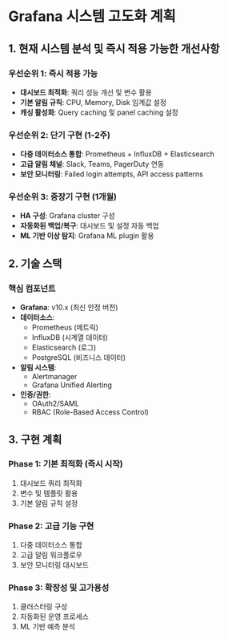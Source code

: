# Grafana 시스템 고도화 계획

## 1. 현재 시스템 분석 및 즉시 적용 가능한 개선사항

### 우선순위 1: 즉시 적용 가능
- **대시보드 최적화**: 쿼리 성능 개선 및 변수 활용
- **기본 알림 규칙**: CPU, Memory, Disk 임계값 설정
- **캐싱 활성화**: Query caching 및 panel caching 설정

### 우선순위 2: 단기 구현 (1-2주)
- **다중 데이터소스 통합**: Prometheus + InfluxDB + Elasticsearch
- **고급 알림 채널**: Slack, Teams, PagerDuty 연동
- **보안 모니터링**: Failed login attempts, API access patterns

### 우선순위 3: 중장기 구현 (1개월)
- **HA 구성**: Grafana cluster 구성
- **자동화된 백업/복구**: 대시보드 및 설정 자동 백업
- **ML 기반 이상 탐지**: Grafana ML plugin 활용

## 2. 기술 스택

### 핵심 컴포넌트
- **Grafana**: v10.x (최신 안정 버전)
- **데이터소스**:
  - Prometheus (메트릭)
  - InfluxDB (시계열 데이터)
  - Elasticsearch (로그)
  - PostgreSQL (비즈니스 데이터)
- **알림 시스템**:
  - Alertmanager
  - Grafana Unified Alerting
- **인증/권한**:
  - OAuth2/SAML
  - RBAC (Role-Based Access Control)

## 3. 구현 계획

### Phase 1: 기본 최적화 (즉시 시작)
1. 대시보드 쿼리 최적화
2. 변수 및 템플릿 활용
3. 기본 알림 규칙 설정

### Phase 2: 고급 기능 구현
1. 다중 데이터소스 통합
2. 고급 알림 워크플로우
3. 보안 모니터링 대시보드

### Phase 3: 확장성 및 고가용성
1. 클러스터링 구성
2. 자동화된 운영 프로세스
3. ML 기반 예측 분석